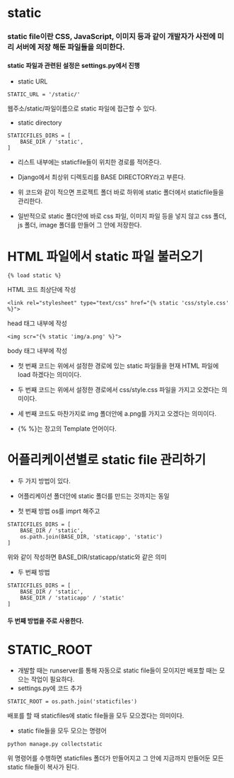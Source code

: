 # static

### static file이란 CSS, JavaScript, 이미지 등과 같이 개발자가 사전에 미리 서버에 저장 해둔 파일들을 의미한다.

#### static 파일과 관련된 설정은 settings.py에서 진행

* static URL
```
STATIC_URL = '/static/'
```
웹주소/static/파일이름으로 static 파일에 접근할 수 있다.

* static directory
```
STATICFILES_DIRS = [
    BASE_DIR / 'static',
]
```
* 리스트 내부에는 staticfile들이 위치한 경로를 적어준다.

* Django에서 최상위 디렉토리를 BASE DIRECTORY라고 부른다.

* 위 코드와 같이 적으면 프로젝트 폴더 바로 하위에 static 폴더에서 staticfile들을 관리한다.

* 일반적으로 static 폴더안에 바로 css 파일, 이미지 파일 등을 넣지 않고 css 폴더, js 폴더, image 폴더를 만들어 그 안에 저장한다.

# HTML 파일에서 static 파일 불러오기
```
{% load static %}
```
HTML 코드 최상단에 작성
```
<link rel="stylesheet" type="text/css" href="{% static 'css/style.css' %}">
```
head 태그 내부에 작성
```
<img scr="{% static 'img/a.png' %}">
```
body 태그 내부에 작성

* 첫 번째 코드는 위에서 설정한 경로에 있는 static 파일들을 현재 HTML 파일에 load 하겠다는 의미이다.

* 두 번째 코드는 위에서 설정한 경로에서 css/style.css 파일을 가지고 오겠다는 의미이다.

* 세 번째 코드도 마찬가지로 img 폴더안에 a.png를 가지고 오겠다는 의미이다.

* {% %}는 장고의 Template 언어이다.

# 어플리케이션별로 static file 관리하기
* 두 가지 방법이 있다.
* 어플리케이션 폴더안에 static 폴더를 만드는 것까지는 동일

* 첫 번째 방법
os를 imprt 해주고
```
STATICFILES_DIRS = [
    BASE_DIR / 'static',
    os.path.join(BASE_DIR, 'staticapp', 'static')
]
```
위와 같이 작성하면 BASE_DIR/staticapp/static와 같은 의미

* 두 번째 방법
```
STATICFILES_DIRS = [
    BASE_DIR / 'static',
    BASE_DIR / 'staticapp' / 'static'
]
```
#### 두 번째 방법을 주로 사용한다.

# STATIC_ROOT
* 개발할 때는 runserver를 통해 자동으로 static file들이 모이지만 배포할 때는 모으는 작업이 필요하다.
* settings.py에 코드 추가
```
STATIC_ROOT = os.path.join('staticfiles')
```
배포를 할 때 staticfiles에 static file들을 모두 모으겠다는 의미이다.

* static file들을 모두 모으는 명령어
```
python manage.py collectstatic
```
위 명령어를 수행하면 staticfiles 폴더가 만들어지고 그 안에 지금까지 만들어둔 모든 static file들이 복사가 된다.
